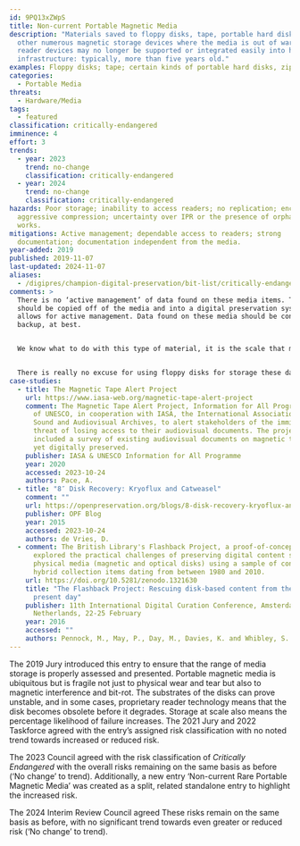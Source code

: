 ```yaml
---
id: 9PQ13xZWpS
title: Non-current Portable Magnetic Media
description: "Materials saved to floppy disks, tape, portable hard disks or
  other numerous magnetic storage devices where the media is out of warranty and
  reader devices may no longer be supported or integrated easily into hardware
  infrastructure: typically, more than five years old."
examples: Floppy disks; tape; certain kinds of portable hard disks, zip drives.
categories:
  - Portable Media
threats:
  - Hardware/Media
tags:
  - featured
classification: critically-endangered
imminence: 4
effort: 3
trends:
  - year: 2023
    trend: no-change
    classification: critically-endangered
  - year: 2024
    trend: no-change
    classification: critically-endangered
hazards: Poor storage; inability to access readers; no replication; encryption;
  aggressive compression; uncertainty over IPR or the presence of orphaned
  works.
mitigations: Active management; dependable access to readers; strong
  documentation; documentation independent from the media.
year-added: 2019
published: 2019-11-07
last-updated: 2024-11-07
aliases:
  - /digipres/champion-digital-preservation/bit-list/critically-endangered/bitlist-non-current-portable-magnetic-media
comments: >
  There is no ‘active management’ of data found on these media items. The data
  should be copied off of the media and into a digital preservation system that
  allows for active management. Data found on these media should be considered a
  backup, at best.


  We know what to do with this type of material, it is the scale that makes it a problem.


  There is really no excuse for using floppy disks for storage these days. Tape is a different proposition since it allows high-density back up offline and nearline. But there are challenges with the backward compatibility of popular and even relatively recent LTO versions.
case-studies:
  - title: The Magnetic Tape Alert Project
    url: https://www.iasa-web.org/magnetic-tape-alert-project
    comment: The Magnetic Tape Alert Project, Information for All Programme (IFAP)
      of UNESCO, in cooperation with IASA, the International Association of
      Sound and Audiovisual Archives, to alert stakeholders of the imminent
      threat of losing access to their audiovisual documents. The project
      included a survey of existing audiovisual documents on magnetic tape not
      yet digitally preserved.
    publisher: IASA & UNESCO Information for All Programme
    year: 2020
    accessed: 2023-10-24
    authors: Pace, A.
  - title: "8″ Disk Recovery: Kryoflux and Catweasel"
    comment: ""
    url: https://openpreservation.org/blogs/8-disk-recovery-kryoflux-and-catweasel/
    publisher: OPF Blog
    year: 2015
    accessed: 2023-10-24
    authors: de Vries, D.
  - comment: The British Library's Flashback Project, a proof-of-concept that
      explored the practical challenges of preserving digital content stored on
      physical media (magnetic and optical disks) using a sample of content from
      hybrid collection items dating from between 1980 and 2010.
    url: https://doi.org/10.5281/zenodo.1321630
    title: "The Flashback Project: Rescuing disk-based content from the 1980s to the
      present day"
    publisher: 11th International Digital Curation Conference, Amsterdam,
      Netherlands, 22-25 February
    year: 2016
    accessed: ""
    authors: Pennock, M., May, P., Day, M., Davies, K. and Whibley, S.
---
```

The 2019 Jury introduced this entry to ensure that the range of media storage is properly assessed and presented. Portable magnetic media is ubiquitous but is fragile not just to physical wear and tear but also to magnetic interference and bit-rot. The substrates of the disks can prove unstable, and in some cases, proprietary reader technology means that the disk becomes obsolete before it degrades. Storage at scale also means the percentage likelihood of failure increases. The 2021 Jury and 2022 Taskforce agreed with the entry’s assigned risk classification with no noted trend towards increased or reduced risk.

The 2023 Council agreed with the risk classification of _Critically Endangered_ with the overall risks remaining on the same basis as before (‘No change’ to trend). Additionally, a new entry ‘Non-current Rare Portable Magnetic Media’ was created as a split, related standalone entry to highlight the increased risk.

The 2024 Interim Review Council agreed These risks remain on the same basis as before, with no significant trend towards even greater or reduced risk (‘No change’ to trend).




